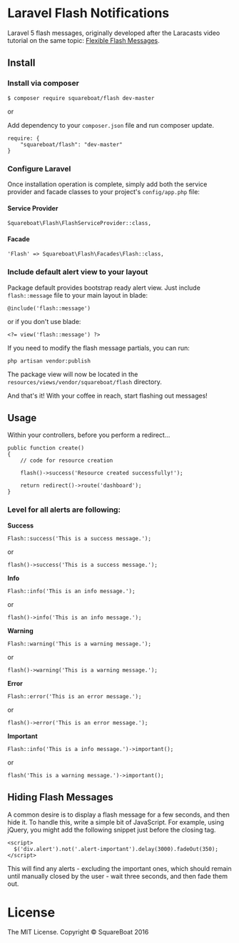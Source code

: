 # Laravel Flash Notifications

Laravel 5 flash messages, originally developed after the Laracasts video tutorial on the same topic: [Flexible Flash Messages](https://laracasts.com/lessons/flexible-flash-messages).

## Install

### Install via composer

```
$ composer require squareboat/flash dev-master
```

or

Add dependency to your `composer.json` file and run composer update.

```
require: {
    "squareboat/flash": "dev-master"
}
```

### Configure Laravel

Once installation operation is complete, simply add both the service provider and facade classes to your project's `config/app.php` file:

#### Service Provider
```
Squareboat\Flash\FlashServiceProvider::class,
```

#### Facade

```
'Flash' => Squareboat\Flash\Facades\Flash::class,
```


### Include default alert view to your layout

Package default provides bootstrap ready alert view. Just include `flash::message` file to your main layout in blade:

```
@include('flash::message')
```

or if you don't use blade:

```
<?= view('flash::message') ?>
```

If you need to modify the flash message partials, you can run:

```
php artisan vendor:publish
```

The package view will now be located in the `resources/views/vendor/squareboat/flash` directory.

And that's it! With your coffee in reach, start flashing out messages!


## Usage

Within your controllers, before you perform a redirect...

```
public function create()
{
    // code for resource creation

    flash()->success('Resource created successfully!');

    return redirect()->route('dashboard');
}
```

### Level for all alerts are following:

**Success**
```
Flash::success('This is a success message.');
```
or
```
flash()->success('This is a success message.');
```

**Info**
```
Flash::info('This is an info message.');
```
or
```
flash()->info('This is an info message.');
```

**Warning**
```
Flash::warning('This is a warning message.');
```
or
```
flash()->warning('This is a warning message.');
```

**Error**
```
Flash::error('This is an error message.');
```
or
```
flash()->error('This is an error message.');
```

**Important**
```
Flash::info('This is a info message.')->important();
```
or
```
flash('This is a warning message.')->important();
```


## Hiding Flash Messages

A common desire is to display a flash message for a few seconds, and then hide it. To handle this, write a simple bit of JavaScript. For example, using jQuery, you might add the following snippet just before the closing </body> tag.

```
<script>
  $('div.alert').not('.alert-important').delay(3000).fadeOut(350);
</script>
```

This will find any alerts - excluding the important ones, which should remain until manually closed by the user - wait three seconds, and then fade them out.

# License

The MIT License. Copyright © SquareBoat 2016
